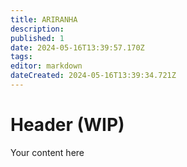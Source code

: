 ```yaml
---
title: ARIRANHA
description: 
published: 1
date: 2024-05-16T13:39:57.170Z
tags: 
editor: markdown
dateCreated: 2024-05-16T13:39:34.721Z
---
```


# Header (WIP)
Your content here